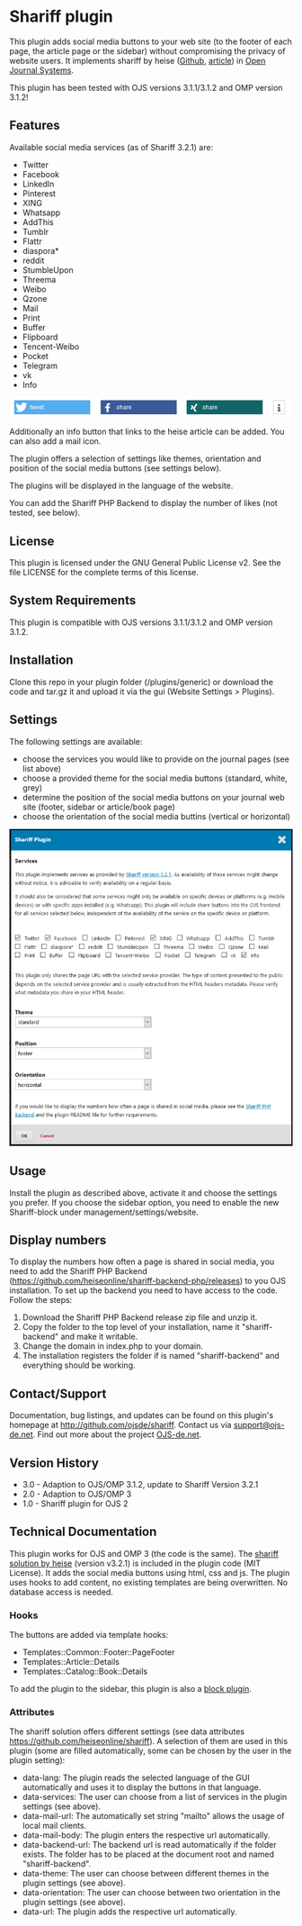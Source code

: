# Shariff plugin

This plugin adds social media buttons to your web site (to the footer of each page, the article page or the sidebar) without compromising the privacy of website users. It implements shariff by heise ([Github](https://github.com/heiseonline/shariff), [article](http://ct.de/shariff)) in [Open Journal Systems](https://pkp.sfu.ca/ojs/).

This plugin has been tested with OJS versions 3.1.1/3.1.2 and OMP version 3.1.2!

## Features

Available social media services (as of Shariff 3.2.1) are:

- Twitter
- Facebook
- LinkedIn
- Pinterest
- XING
- Whatsapp
- AddThis
- Tumblr
- Flattr
- diaspora*
- reddit
- StumbleUpon
- Threema
- Weibo
- Qzone
- Mail
- Print
- Buffer
- Flipboard
- Tencent-Weibo
- Pocket
- Telegram
- vk
- Info



![Shariff buttons](resources/shariff_buttons_example.PNG)

Additionally an info button that links to the heise article can be added. You can also add a mail icon. 

The plugin offers a selection of settings like themes, orientation and position of the social media buttons (see settings below). 

The plugins will be displayed in the language of the website.

You can add the Shariff PHP Backend to display the number of likes (not tested, see below).

## License

This plugin is licensed under the GNU General Public License v2. See the file LICENSE for the complete terms of this license.

## System Requirements

This plugin is compatible with OJS versions 3.1.1/3.1.2 and OMP version 3.1.2.

## Installation

Clone this repo in your plugin folder (/plugins/generic) or download the code and tar.gz it and upload it via the gui (Website Settings > Plugins).

## Settings

The following settings are available:
- choose the services you would like to provide on the journal pages (see list above)
- choose a provided theme for the social media buttons (standard, white, grey)
- determine the position of the social media buttons on your journal web site (footer, sidebar or article/book page)
- choose the orientation of the social media buttins (vertical or horizontal)

![Shariff settings](resources/shariff_settings.PNG)

## Usage
Install the plugin as described above, activate it and choose the settings you prefer. If you choose the sidebar option, you need to enable the new Shariff-block under management/settings/website.

## Display numbers

To display the numbers how often a page is shared in social media, you need to add the Shariff PHP Backend (<https://github.com/heiseonline/shariff-backend-php/releases>) to you OJS installation. To set up the backend you need to have access to the code. Follow the steps:

1. Download the Shariff PHP Backend release zip file and unzip it.
2. Copy the folder to the top level of your installation, name it "shariff-backend" and make it writable.
3. Change the domain in index.php to your domain.
4. The installation registers the folder if is named "shariff-backend" and everything should be working.

## Contact/Support

Documentation, bug listings, and updates can be found on this plugin's homepage at <http://github.com/ojsde/shariff>.
Contact us via support@ojs-de.net. Find out more about the project [OJS-de.net](http://www.ojs-de.net/kontakt/index.html).

## Version History

* 3.0 - Adaption to OJS/OMP 3.1.2, update to Shariff Version 3.2.1
* 2.0 - Adaption to OJS/OMP 3
* 1.0 - Shariff plugin for OJS 2

## Technical Documentation

This plugin works for OJS and OMP 3 (the code is the same). The [shariff solution by heise](https://github.com/heiseonline/shariff) (version v3.2.1) is included in the plugin code (MIT License). It adds the social media buttons using html, css and js. The plugin uses hooks to add content, no existing templates are being overwritten. No database access is needed.

### Hooks

The buttons are added via template hooks:
* Templates::Common::Footer::PageFooter
* Templates::Article::Details 
* Templates::Catalog::Book::Details

To add the plugin to the sidebar, this plugin is also a [block plugin](https://github.com/ojsde/shariff/blob/master/ShariffBlockPlugin.inc.php).

### Attributes

The shariff solution offers different settings (see data attributes https://github.com/heiseonline/shariff). A selection of them are used in this plugin (some are filled automatically, some can be chosen by the user in the plugin setting):

* data-lang: The plugin reads the selected language of the GUI automatically and uses it to display the buttons in that language.
* data-services: The user can choose from a list of services in the plugin settings (see above).
* data-mail-url: The automatically set string "mailto" allows the usage of local mail clients.
* data-mail-body: The plugin enters the respective url automatically.
* data-backend-url: The backend url is read automatically if the folder exists. The folder has to be placed at the document root and named "shariff-backend".
* data-theme: The user can choose between different themes in the plugin settings (see above).
* data-orientation: The user can choose between two orientation in the plugin settings (see above).
* data-url: The plugin adds the respective url automatically.
